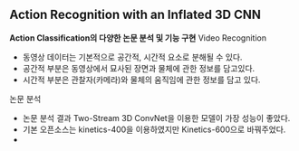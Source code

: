 ## Action Recognition with an Inflated 3D CNN
**Action Classification의 다양한 논문 분석 및 기능 구현**
Video Recognition
- 동영상 데이터는 기본적으로 공간적, 시간적 요소로 분해될 수 있다. 
- 공간적 부분은 동영상에서 묘사된 장면과 물체에 관한 정보를 담고있다. 
- 시간적 부분은 관찰자(카메라)와 물체의 움직임에 관한 정보를 담고 있다.

논문 분석




- 논문 분석 결과 Two-Stream 3D ConvNet을 이용한 모델이 가장 성능이 좋았다.
- 기본 오픈소스는 kinetics-400을 이용하였지만 Kinetics-600으로 바꿔주었다.
- 

